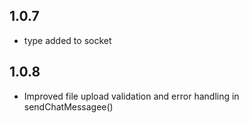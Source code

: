 ## 1.0.7

* type added to socket

## 1.0.8
* Improved file upload validation and error handling in sendChatMessagee()